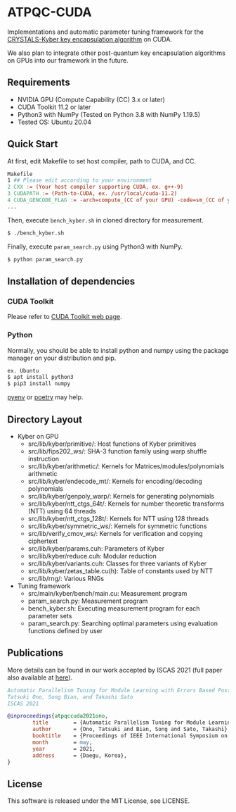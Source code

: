 # ATPQC-CUDA

Implementations and automatic parameter tuning framework for the 
[CRYSTALS-Kyber key encapsulation algorithm](https://pq-crystals.org/kyber/ "Kyber") on CUDA. 

We also plan to integrate other post-quantum key 
encapsulation algorithms on GPUs into our framework in the future.


## Requirements

- NVIDIA GPU (Compute Capability (CC) 3.x or later)
- CUDA Toolkit 11.2 or later
- Python3 with NumPy (Tested on Python 3.8 with NumPy 1.19.5)
- Tested OS: Ubuntu 20.04

## Quick Start

At first, edit Makefile to set host compiler, path to CUDA, and CC.

```makefile
Makefile
1 ## Please edit according to your environment
2 CXX := (Your host compiler supporting CUDA, ex. g++-9)
3 CUDAPATH := (Path-to-CUDA, ex. /usr/local/cuda-11.2)
4 CUDA_GENCODE_FLAG := -arch=compute_(CC of your GPU) -code=sm_(CC of your GPU) (ex. -arch=compute_75 -code=sm_75)
...
```

Then, execute `bench_kyber.sh` in cloned directory for measurement.

```sh
$ ./bench_kyber.sh
```

Finally, execute `param_search.py` using Python3 with NumPy.

```sh
$ python param_search.py
```

## Installation of dependencies

### CUDA Toolkit

Please refer to [CUDA Toolkit web page](https://developer.nvidia.com/cuda-toolkit "CUDA Toolkit | NVIDIA Developer").

### Python

Normally, you should be able to install python and numpy using the package manager on your distribution and pip.

```sh
ex. Ubuntu
$ apt install python3
$ pip3 install numpy
```

[pyenv](https://github.com/pyenv/pyenv "pyenv/pyenv: Simple Python version management")
or [poetry](https://python-poetry.org/ "Poetry - Python dependency management and packaging made easy.") may help.

## Directory Layout

- Kyber on GPU
  - src/lib/kyber/primitive/: Host functions of Kyber primitives
  - src/lib/fips202_ws/: SHA-3 function family using warp shuffle instruction
  - src/lib/kyber/arithmetic/: Kernels for Matrices/modules/polynomials arithmetic
  - src/lib/kyber/endecode_mt/: Kernels for encoding/decoding polynomials
  - src/lib/kyber/genpoly_warp/: Kernels for generating polynomials
  - src/lib/kyber/ntt_ctgs_64t/: Kernels for number theoretic transforms (NTT) using 64 threads
  - src/lib/kyber/ntt_ctgs_128t/: Kernels for NTT using 128 threads
  - src/lib/kyber/symmetric_ws/: Kernels for symmetric functions
  - src/lib/verify_cmov_ws/: Kernels for verification and copying ciphertext
  - src/lib/kyber/params.cuh: Parameters of Kyber
  - src/lib/kyber/reduce.cuh: Modular reduction
  - src/lib/kyber/variants.cuh: Classes for three variants of Kyber
  - src/lib/kyber/zetas_table.cu(h): Table of constants used by NTT
  - src/lib/rng/: Various RNGs
- Tuning framework
  - src/main/kyber/bench/main.cu: Measurement program
  - param_search.py: Measurement program
  - bench_kyber.sh: Executing measurement program for each parameter sets
  - param_search.py: Searching optimal parameters using evaluation functions defined by user

## Publications

More details can be found in our work accepted by ISCAS 2021 (full
paper also available at [here](https://eprint.iacr.org/2021/198 "Cryptology ePrint Archive: Report 2021/198 - Automatic Parallelism Tuning for Module Learning with Errors Based Post-Quantum Key Exchanges on GPUs")).

```bibtex
Automatic Parallelism Tuning for Module Learning with Errors Based Post-Quantum Key Exchanges on GPUs
Tatsuki Ono, Song Bian, and Takashi Sato
ISCAS 2021

@inproceedings{atpqccuda2021ono,
        title        = {Automatic Parallelism Tuning for Module Learning with Errors Based Post-Quantum Key Exchanges on {GPUs}},
        author       = {Ono, Tatsuki and Bian, Song and Sato, Takashi},
        booktitle    = {Proceedings of IEEE International Symposium on Circuits and Systems},
        month        = may,
        year         = 2021,
        address      = {Daegu, Korea},
}
```

## License

This software is released under the MIT License, see LICENSE.
